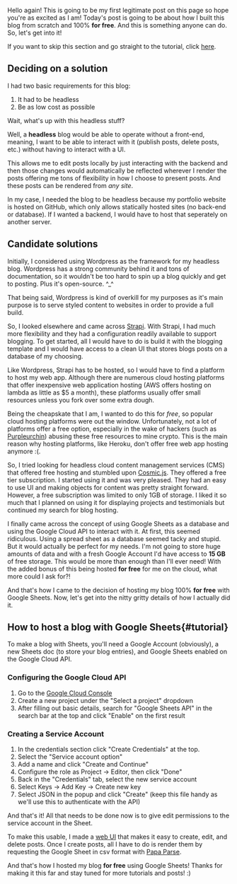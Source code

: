 Hello again! This is going to be my first legitimate post 
on this page so hope you're as excited as I am! Today's post
is going to be about how I built this blog from scratch and
100% **for free**. And this is something anyone can do. So, 
let's get into it!

If you want to skip this section and go straight to the tutorial,
click [here](#tutorial).

## Deciding on a solution

I had two basic requirements for this blog:
1. It had to be headless
2. Be as low cost as possible

Wait, what's up with this headless stuff?

Well, a **headless** blog would be able to operate
without a front-end, meaning, I want to be able to interact
with it (publish posts, delete posts, etc.) without having to
interact with a UI. 

This allows me to edit posts locally by 
just interacting with the backend and then those changes would
automatically be reflected wherever I render the posts
offering me tons of flexibility in how I choose to present 
posts. And these posts can be rendered from *any site*.

In my case, I needed the blog to be headless because my 
portfolio website is hosted on GitHub, which only allows
statically hosted sites (no back-end or database). 
If I wanted a backend, I would have to host that seperately on another server.

## Candidate solutions

Initially, I considered using Wordpress as the framework for 
my headless blog. Wordpress has a strong community behind it
and tons of documentation, so it wouldn't be too hard to spin
up a blog quickly and get to posting. Plus it's open-source. ^_^

That being said, Wordpress is kind of overkill for my purposes
as it's main purpose is to serve styled content to websites in
order to provide a full build.

So, I looked elsewhere and came across [Strapi](https://strapi.io/). With Strapi, I had much more flexibility and
they had a configuration readily available to support
blogging. To get started, all I would have to do is build it 
with the blogging template and I would have access to a clean
UI that stores blogs posts on a database of my choosing.

Like Wordpress, Strapi has to be hosted, so I 
would have to find a platform to host my web app. Although there are numerous cloud hosting platforms that offer 
inexpensive web application hosting (AWS offers hosting on
lambda as little as $5 a month), these platforms usually
offer small resources unless you fork over some extra dough.

Being the cheapskate that I am, I wanted to do this for *free*,
so popular cloud hosting platforms were out the window. 
Unfortunately, not a lot of platforms offer a free option,
especially in the wake of hackers 
(such as [Purpleurchin](https://www.theregister.com/2022/10/27/purpleurchin_cryptomining_github_accounts/))
abusing these free resources to mine crypto. This is the
main reason why hosting platforms, like Heroku, don't offer
free web app hosting anymore :(.

So, I tried looking for headless cloud content management services (CMS) that offered free hosting and stumbled upon
[Cosmic.js](https://www.cosmicjs.com/). They offered a free 
tier subscription. I started using it and was very pleased.
They had an easy to use UI and making objects for content was
pretty straight forward. However, a free subscription
was limited to only 1GB of storage. I liked it so much that
I planned on using it for displaying projects and testimonials
but continued my search for blog hosting.

I finally came across the concept of using Google Sheets as a
database and using the Google Cloud API to interact with it.
At first, this seemed ridiculous. Using a spread sheet as a 
database seemed tacky and stupid. But it would actually be
perfect for my needs. I'm not going to store huge amounts
of data and with a fresh Google Account I'd have access to
**15 GB** of free storage. This would be more than enough
than I'll ever need! With the added bonus of this being hosted
**for free** for me on the cloud, what more could I ask for?!

And that's how I came to the decision of hosting my blog 100%
**for free** with Google Sheets. Now, let's get into the nitty
gritty details of how I actually did it.

## How to host a blog with Google Sheets{#tutorial}

To make a blog with Sheets, you'll need a Google Account (obviously),
a new Sheets doc (to store your blog entries),
and Google Sheets enabled on the Google Cloud API.

### Configuring the Google Cloud API

1. Go to the [Google Cloud Console](https://console.cloud.google.com/)
2. Create a new project under the "Select a project" dropdown
3. After filling out basic details, search for "Google Sheets API" in the search bar at the top and click "Enable" on the first result

### Creating a Service Account

1. In the credentials section click "Create Credentials" at the top.
2. Select the "Service account option"
3. Add a name and click "Create and Continue"
4. Configure the role as Project -> Editor, then click "Done"
5. Back in the "Credentials" tab, select the new service account
6. Select Keys -> Add Key -> Create new key
7. Select JSON in the popup and click "Create" (keep this file handy as we'll use this to authenticate with the API)

And that's it! All that needs to be done now is to give edit
permissions to the service account in the Sheet.

To make this usable, I made a [web UI](https://github.com/sam-hilliard/sheets-blog-ui)
that makes it easy to create, edit, and delete posts. Once I
create posts, all I have to do is render them by requesting
the Google Sheet in csv format with [Papa Parse](https://www.papaparse.com/).

And that's how I hosted my blog **for free** using Google Sheets! Thanks for making it this far and stay tuned
for more tutorials and posts! :)
